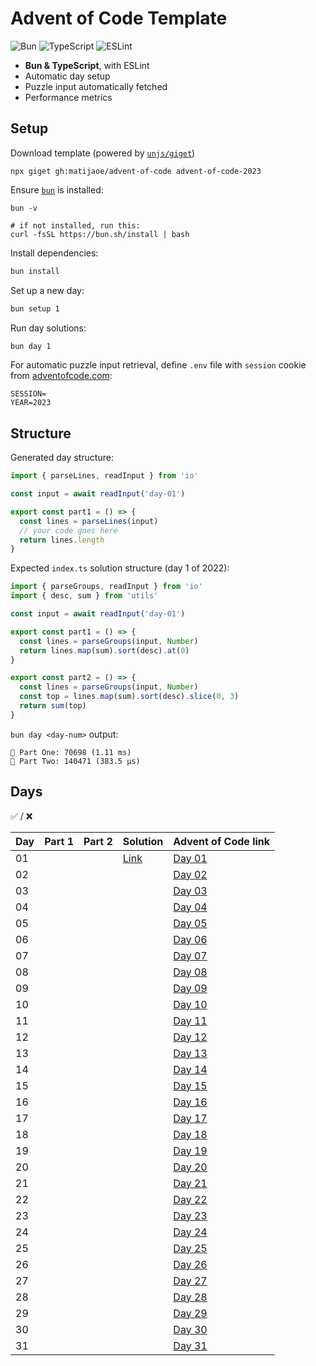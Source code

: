 # Advent of Code Template

![Bun](https://img.shields.io/badge/Bun-%23000000.svg?style=for-the-badge&logo=bun&logoColor=white) ![TypeScript](https://img.shields.io/badge/typescript-%23007ACC.svg?style=for-the-badge&logo=typescript&logoColor=white)
![ESLint](https://img.shields.io/badge/ESLint-4B3263?style=for-the-badge&logo=eslint&logoColor=white)

- **Bun & TypeScript**, with ESLint
- Automatic day setup
- Puzzle input automatically fetched
- Performance metrics

## Setup

Download template (powered by [`unjs/giget`](https://github.com/unjs/giget))
```shell
npx giget gh:matijaoe/advent-of-code advent-of-code-2023
```

Ensure [`bun`](https://bun.sh/) is installed:
```
bun -v

# if not installed, run this:
curl -fsSL https://bun.sh/install | bash
```

Install dependencies:
```bash
bun install
```

Set up a new day:
```bash
bun setup 1
```

Run day solutions:
```bash
bun day 1
```

For automatic puzzle input retrieval, define `.env` file with `session` cookie from [adventofcode.com](https://adventofcode.com):
```env
SESSION=
YEAR=2023
```

## Structure

Generated day structure:
```ts
import { parseLines, readInput } from 'io'

const input = await readInput('day-01')

export const part1 = () => {
  const lines = parseLines(input)
  // your code goes here
  return lines.length
}
```

Expected `index.ts` solution structure (day 1 of 2022):
```ts
import { parseGroups, readInput } from 'io'
import { desc, sum } from 'utils'

const input = await readInput('day-01')

export const part1 = () => {
  const lines = parseGroups(input, Number)
  return lines.map(sum).sort(desc).at(0)
}

export const part2 = () => {
  const lines = parseGroups(input, Number)
  const top = lines.map(sum).sort(desc).slice(0, 3)
  return sum(top)
}
```

`bun day <day-num>` output:
```
🌲 Part One: 70698 (1.11 ms)
🎄 Part Two: 140471 (383.5 µs)
```


## Days
✅ / ❌

| Day | Part 1 | Part 2 | Solution                      | Advent of Code link                                   |
| --- | ------ | ------ | ----------------------------- | ------------------------------------------ |
| 01  |        |        | [Link](./src/day-01/index.ts) | [Day 01](https://adventofcode.com/2023/day/1) |
| 02  |        |        |                               | [Day 02](https://adventofcode.com/2023/day/2) |
| 03  |        |        |                               | [Day 03](https://adventofcode.com/2023/day/3) |
| 04  |        |        |                               | [Day 04](https://adventofcode.com/2023/day/4) |
| 05  |        |        |                               | [Day 05](https://adventofcode.com/2023/day/5) |
| 06  |        |        |                               | [Day 06](https://adventofcode.com/2023/day/6) |
| 07  |        |        |                               | [Day 07](https://adventofcode.com/2023/day/7) |
| 08  |        |        |                               | [Day 08](https://adventofcode.com/2023/day/8) |
| 09  |        |        |                               | [Day 09](https://adventofcode.com/2023/day/9) |
| 10  |        |        |                               | [Day 10](https://adventofcode.com/2023/day/10) |
| 11  |        |        |                               | [Day 11](https://adventofcode.com/2023/day/11) |
| 12  |        |        |                               | [Day 12](https://adventofcode.com/2023/day/12) |
| 13  |        |        |                               | [Day 13](https://adventofcode.com/2023/day/13) |
| 14  |        |        |                               | [Day 14](https://adventofcode.com/2023/day/14) |
| 15  |        |        |                               | [Day 15](https://adventofcode.com/2023/day/15) |
| 16  |        |        |                               | [Day 16](https://adventofcode.com/2023/day/16) |
| 17  |        |        |                               | [Day 17](https://adventofcode.com/2023/day/17) |
| 18  |        |        |                               | [Day 18](https://adventofcode.com/2023/day/18) |
| 19  |        |        |                               | [Day 19](https://adventofcode.com/2023/day/19) |
| 20  |        |        |                               | [Day 20](https://adventofcode.com/2023/day/20) |
| 21  |        |        |                               | [Day 21](https://adventofcode.com/2023/day/21) |
| 22  |        |        |                               | [Day 22](https://adventofcode.com/2023/day/22) |
| 23  |        |        |                               | [Day 23](https://adventofcode.com/2023/day/23) |
| 24  |        |        |                               | [Day 24](https://adventofcode.com/2023/day/24) |
| 25  |        |        |                               | [Day 25](https://adventofcode.com/2023/day/25) |
| 26  |        |        |                               | [Day 26](https://adventofcode.com/2023/day/26) |
| 27  |        |        |                               | [Day 27](https://adventofcode.com/2023/day/27) |
| 28  |        |        |                               | [Day 28](https://adventofcode.com/2023/day/28) |
| 29  |        |        |                               | [Day 29](https://adventofcode.com/2023/day/29) |
| 30  |        |        |                               | [Day 30](https://adventofcode.com/2023/day/30) |
| 31  |        |        |                               | [Day 31](https://adventofcode.com/2023/day/31) |
